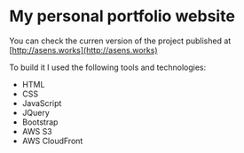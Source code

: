 # My personal portfolio website
You can check the curren version of the project published at [http://asens.works](http://asens.works)

To build it I used the following tools and technologies:
- HTML
- CSS
- JavaScript
- JQuery
- Bootstrap
- AWS S3
- AWS CloudFront
